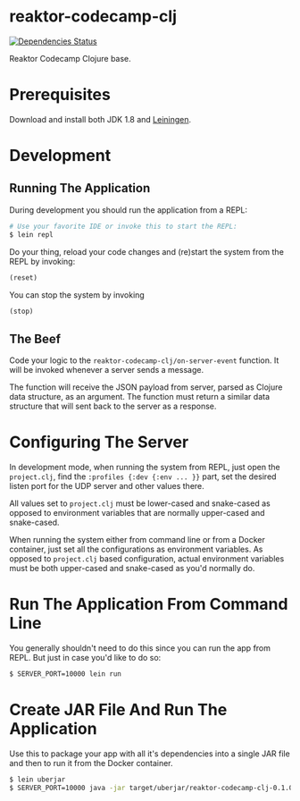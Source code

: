 # reaktor-codecamp-clj

[![Dependencies Status](https://jarkeeper.com/elahti/reaktor-codecamp-clj/status.svg)](https://jarkeeper.com/elahti/reaktor-codecamp-clj)

Reaktor Codecamp Clojure base.

# Prerequisites

Download and install both JDK 1.8 and [Leiningen](http://leiningen.org/).

# Development

## Running The Application

During development you should run the application from a REPL:

```bash
# Use your favorite IDE or invoke this to start the REPL:
$ lein repl
```

Do your thing, reload your code changes and (re)start the system from the REPL by invoking:

```clojure
(reset)
```

You can stop the system by invoking

```clojure
(stop)
```

## The Beef

Code your logic to the `reaktor-codecamp-clj/on-server-event` function. It will be invoked whenever a server sends a message.

The function will receive the JSON payload from server, parsed as Clojure data structure, as an argument. The function must return a similar data structure that will sent back to the server as a response.

# Configuring The Server

In development mode, when running the system from REPL, just open the `project.clj`, find the `:profiles {:dev {:env ... }}` part, set the desired listen port for the UDP server and other values there.

All values set to `project.clj` must be lower-cased and snake-cased as opposed to environment variables that are normally upper-cased and snake-cased.

When running the system either from command line or from a Docker container, just set all the configurations as environment variables. As opposed to `project.clj` based configuration, actual environment variables must be both upper-cased and snake-cased as you'd normally do.

# Run The Application From Command Line

You generally shouldn't need to do this since you can run the app from REPL. But just in case you'd like to do so:

```bash
$ SERVER_PORT=10000 lein run
```

# Create JAR File And Run The Application

Use this to package your app with all it's dependencies into a single JAR file and then to run it from the Docker container.

```bash
$ lein uberjar
$ SERVER_PORT=10000 java -jar target/uberjar/reaktor-codecamp-clj-0.1.0-SNAPSHOT-standalone.jar
```

